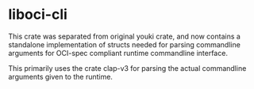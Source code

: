 # liboci-cli

This crate was separated from original youki crate, and now contains a standalone implementation of structs needed for parsing commandline arguments for OCI-spec compliant runtime commandline interface.

This primarily uses the crate clap-v3 for parsing the actual commandline arguments given to the runtime.
